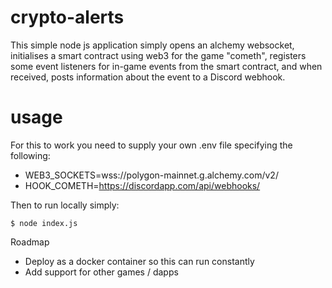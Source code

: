 # crypto-alerts

This simple node js application simply opens an alchemy websocket, initialises a smart contract using web3 for the game "cometh", registers some event listeners for in-game events from the smart contract, and when received, posts information about the event to a Discord webhook.

# usage

For this to work you need to supply your own .env file specifying the following:

* WEB3_SOCKETS=wss://polygon-mainnet.g.alchemy.com/v2/<YOUR-APP-KEY>
* HOOK_COMETH=https://discordapp.com/api/webhooks/<YOUR-DISCORD-WEBHOOK>
 
Then to run locally simply:
  
```$ node index.js```

Roadmap
  
* Deploy as a docker container so this can run constantly
* Add support for other games / dapps
